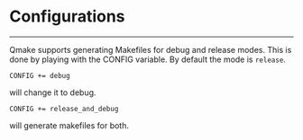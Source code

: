 
# Configurations
---

Qmake supports generating Makefiles for debug and release modes.
This is done by playing with the CONFIG variable. 
By default the mode is `release`.

```
CONFIG += debug
```
will change it to debug.

```
CONFIG += release_and_debug
```

will generate makefiles for both.

